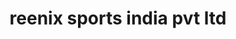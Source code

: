 ---
title: "reenix sports india pvt ltd"
url: /bangalore/reenix-sports-india-pvt-ltd/
shop: sports
---